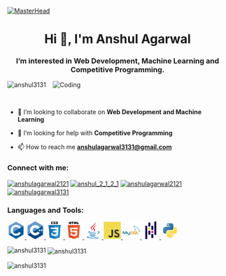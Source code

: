 [![MasterHead](https://img.freepik.com/free-photo/technology-circuit-processor-innovation-network-concept_53876-124249.jpg?t=st=1719166778~exp=1719170378~hmac=44b20fac6c77485f26b848c30506d88be4f92ff72196cdc7805359782dfc8581&w=900)](https://anshul3131.io)
<h1 align="center">Hi 👋, I'm Anshul Agarwal</h1>
<h3 align="center">I’m interested in Web Development, Machine Learning and Competitive Programming.</h3>
<img align="right" alt = "Coding" width = "400" src = "https://img.freepik.com/free-photo/3d-portrait-people_23-2150793856.jpg?size=626&ext=jpg&ga=GA1.1.2067044898.1718035820&semt=ais_user">
<p align="left"> <img src="https://komarev.com/ghpvc/?username=anshul3131&label=Profile%20views&color=0e75b6&style=flat" alt="anshul3131" /> </p>

<p align="left"> <a href="https://twitter.com/" target="blank"><img src="https://img.shields.io/twitter/follow/?logo=twitter&style=for-the-badge" alt="" /></a> </p>

- 👯 I’m looking to collaborate on **Web Development and Machine Learning**

- 🤝 I’m looking for help with **Competitive Programming**

- 📫 How to reach me **anshulagarwal3131@gmail.com**

<h3 align="left">Connect with me:</h3>
<p align="left">
<a href="https://instagram.com/anshulagarwal2121" target="blank"><img align="center" src="https://raw.githubusercontent.com/rahuldkjain/github-profile-readme-generator/master/src/images/icons/Social/instagram.svg" alt="anshulagarwal2121" height="30" width="40" /></a>
<a href="https://www.codechef.com/users/anshul_2_1_2_1" target="blank"><img align="center" src="https://cdn.jsdelivr.net/npm/simple-icons@3.1.0/icons/codechef.svg" alt="anshul_2_1_2_1" height="30" width="40" /></a>
<a href="https://codeforces.com/profile/anshulagarwal2121" target="blank"><img align="center" src="https://raw.githubusercontent.com/rahuldkjain/github-profile-readme-generator/master/src/images/icons/Social/codeforces.svg" alt="anshulagarwal2121" height="30" width="40" /></a>
<a href="https://www.leetcode.com/anshulagarwal3131" target="blank"><img align="center" src="https://raw.githubusercontent.com/rahuldkjain/github-profile-readme-generator/master/src/images/icons/Social/leet-code.svg" alt="anshulagarwal3131" height="30" width="40" /></a>
</p>

<h3 align="left">Languages and Tools:</h3>
<p align="left"> <a href="https://www.cprogramming.com/" target="_blank" rel="noreferrer"> <img src="https://raw.githubusercontent.com/devicons/devicon/master/icons/c/c-original.svg" alt="c" width="40" height="40"/> </a> <a href="https://www.w3schools.com/cpp/" target="_blank" rel="noreferrer"> <img src="https://raw.githubusercontent.com/devicons/devicon/master/icons/cplusplus/cplusplus-original.svg" alt="cplusplus" width="40" height="40"/> </a> <a href="https://www.w3schools.com/css/" target="_blank" rel="noreferrer"> <img src="https://raw.githubusercontent.com/devicons/devicon/master/icons/css3/css3-original-wordmark.svg" alt="css3" width="40" height="40"/> </a> <a href="https://www.w3.org/html/" target="_blank" rel="noreferrer"> <img src="https://raw.githubusercontent.com/devicons/devicon/master/icons/html5/html5-original-wordmark.svg" alt="html5" width="40" height="40"/> </a> <a href="https://www.java.com" target="_blank" rel="noreferrer"> <img src="https://raw.githubusercontent.com/devicons/devicon/master/icons/java/java-original.svg" alt="java" width="40" height="40"/> </a> <a href="https://developer.mozilla.org/en-US/docs/Web/JavaScript" target="_blank" rel="noreferrer"> <img src="https://raw.githubusercontent.com/devicons/devicon/master/icons/javascript/javascript-original.svg" alt="javascript" width="40" height="40"/> </a> <a href="https://www.mysql.com/" target="_blank" rel="noreferrer"> <img src="https://raw.githubusercontent.com/devicons/devicon/master/icons/mysql/mysql-original-wordmark.svg" alt="mysql" width="40" height="40"/> </a> <a href="https://pandas.pydata.org/" target="_blank" rel="noreferrer"> <img src="https://raw.githubusercontent.com/devicons/devicon/2ae2a900d2f041da66e950e4d48052658d850630/icons/pandas/pandas-original.svg" alt="pandas" width="40" height="40"/> </a> <a href="https://www.python.org" target="_blank" rel="noreferrer"> <img src="https://raw.githubusercontent.com/devicons/devicon/master/icons/python/python-original.svg" alt="python" width="40" height="40"/> </a> </p>

<p><img align="left" src="https://github-readme-stats.vercel.app/api/top-langs?username=anshul3131&show_icons=true&locale=en&layout=compact" alt="anshul3131" /></p>

<p>&nbsp;<img align="center" src="https://github-readme-stats.vercel.app/api?username=anshul3131&show_icons=true&locale=en" alt="anshul3131" /></p>

<p><img align="center" src="https://github-readme-streak-stats.herokuapp.com/?user=anshul3131&" alt="anshul3131" /></p>
